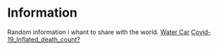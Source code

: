 # Information
Random information i whant to share with the world.
[Water Car](https://www.youtube.com/watch?v=wjeM2IBhtlc)
[Covid-19_Inflated_death_count?](https://www.aamc.org/news-insights/how-are-covid-19-deaths-counted-it-s-complicated)
